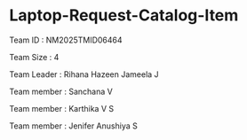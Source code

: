 # Laptop-Request-Catalog-Item

Team ID : NM2025TMID06464

Team Size : 4

Team Leader : Rihana Hazeen Jameela J

Team member : Sanchana V

Team member : Karthika V S

Team member : Jenifer Anushiya S
